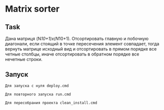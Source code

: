 # Matrix sorter
## Task
Дана матриця (N*10+1)x(N*10+1). Отсортировать главную и побочную диагонали, если стоящий в точке пересечения элемент совпадает, тогда вернуть матрице исходный вид и отсортировать в прямом порядке все четные столбцы, иначе отсортировать в обратном порядке все нечетные строки.
## Запуск
    Для запуска с нуля deploy.cmd
    
    Для повторного запуска run.cmd
    
    Для пересобрания проекта clean_install.cmd
